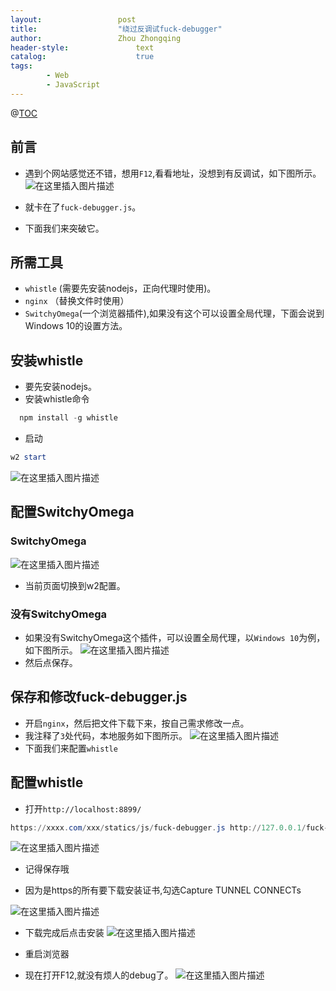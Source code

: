 ```yaml
---
layout:					post
title:					"绕过反调试fuck-debugger"
author:					Zhou Zhongqing
header-style:				text
catalog:					true
tags:
		- Web
		- JavaScript
---
```

@[TOC](目录)
## 前言
- 遇到个网站感觉还不错，想用`F12`,看看地址，没想到有反调试，如下图所示。
![在这里插入图片描述](https://i-blog.csdnimg.cn/blog_migrate/b5763b413533b1e5bd741fa00d52948d.png)
- 就卡在了`fuck-debugger.js`。

- 下面我们来突破它。

## 所需工具
- `whistle`  (需要先安装nodejs，正向代理时使用)。
- `nginx` （替换文件时使用）
- `SwitchyOmega`(一个浏览器插件),如果没有这个可以设置全局代理，下面会说到Windows 10的设置方法。


## 安装whistle
- 要先安装nodejs。
- 安装whistle命令

```powershell
  npm install -g whistle
```
- 启动

```powershell
w2 start
```
![在这里插入图片描述](https://i-blog.csdnimg.cn/blog_migrate/5c50cda22cd98990d31bb0799d5f75bd.png)

## 配置SwitchyOmega
### SwitchyOmega
![在这里插入图片描述](https://i-blog.csdnimg.cn/blog_migrate/3e2ab4370cd7774374077ab3e6e4ec9c.png)
- 当前页面切换到w2配置。

### 没有SwitchyOmega
- 如果没有SwitchyOmega这个插件，可以设置全局代理，以`Windows 10`为例，如下图所示。
![在这里插入图片描述](https://i-blog.csdnimg.cn/blog_migrate/c527384323f77a19ced37989ea4ee13b.png)
- 然后点保存。



## 保存和修改fuck-debugger.js
- 开启`nginx`，然后把文件下载下来，按自己需求修改一点。
- 我注释了`3`处代码，本地服务如下图所示。
![在这里插入图片描述](https://i-blog.csdnimg.cn/blog_migrate/c129eefc3d3013113686bb5328bb4bcf.png)
- 下面我们来配置`whistle`
## 配置whistle
- 打开`http://localhost:8899/`

```powershell
https://xxxx.com/xxx/statics/js/fuck-debugger.js http://127.0.0.1/fuck-debugger.js
```
![在这里插入图片描述](https://i-blog.csdnimg.cn/blog_migrate/1186e0e4c76d03099995f49d7a2c257b.png)
- 记得保存哦

- 因为是https的所有要下载安装证书,勾选Capture TUNNEL CONNECTs


![在这里插入图片描述](https://i-blog.csdnimg.cn/blog_migrate/c84f64e62e46b81ead0bd11e5c3616fd.png)
- 下载完成后点击安装
![在这里插入图片描述](https://i-blog.csdnimg.cn/blog_migrate/3eff89ec0768641d8dfefec834a17517.png)
- 重启浏览器

- 现在打开F12,就没有烦人的debug了。
![在这里插入图片描述](https://i-blog.csdnimg.cn/blog_migrate/97f577b0c3310603ece0bfca6012074a.png)
